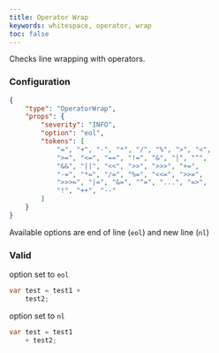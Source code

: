 ```yaml
---
title: Operator Wrap
keywords: whitespace, operator, wrap
toc: false
---
```


Checks line wrapping with operators.

### Configuration

```json
{
    "type": "OperatorWrap",
    "props": {
        "severity": "INFO",
        "option": "eol",
        "tokens": [
            "=", "+", "-", "*", "/", "%", ">", "<",
            ">=", "<=", "==", "!=", "&", "|", "^",
            "&&", "||", "<<", ">>", ">>>", "+=",
            "-=", "*=", "/=", "%=", "<<=", ">>=",
            ">>>=", "|=", "&=", "^=", "...", "=>",
            "!", "++", "--"
        ]
    }
}
```

Available options are end of line (`eol`) and new line (`nl`)

### Valid

option set to `eol`

```java
var test = test1 +
    test2;
```

option set to `nl`

```java
var test = test1
    + test2;
```